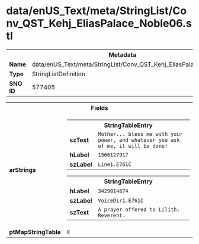 <h1>data/enUS_Text/meta/StringList/Conv_QST_Kehj_EliasPalace_Noble06.stl</h1><table><tr><th colspan="100%">Metadata</th></tr><tr><td><b>Name</b></td><td>data/enUS_Text/meta/StringList/Conv_QST_Kehj_EliasPalace_Noble06.stl</td></tr><tr><td><b>Type</b></td><td>StringListDefinition</td></tr><tr><td><b>SNO ID</b></td><td>577405</td></tr></table>

<table><tr><th colspan="100%">Fields</th></tr><tr><td><b>arStrings</b></td><td><table><tr><th colspan="100%">StringTableEntry</th></tr><tr><td><b>szText</b></td><td><code>Mother... bless me with your power, and whatever you ask of me, it will be done!</code></td></tr><tr><td><b>hLabel</b></td><td><code>1566127917</code></td></tr><tr><td><b>szLabel</b></td><td><code>Line1.E761C</code></td></tr></table>


<table><tr><th colspan="100%">StringTableEntry</th></tr><tr><td><b>hLabel</b></td><td><code>3429014874</code></td></tr><tr><td><b>szLabel</b></td><td><code>VoiceDir1.E761C</code></td></tr><tr><td><b>szText</b></td><td><code>A prayer offered to Lilith. Reverent.</code></td></tr></table>


</td></tr><tr><td><b>ptMapStringTable</b></td><td><code>0</code></td></tr></table>

